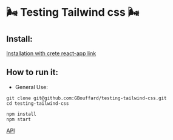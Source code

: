 # :wind_face: Testing Tailwind css :wind_face:

## Install:

[Installation with crete react-app link](https://tailwindcss.com/docs/guides/create-react-app/)

## How to run it:

- General Use:

```
git clone git@github.com:GBouffard/testing-tailwind-css.git
cd testing-tailwind-css

npm install
npm start
```

[API](https://tailwindcss.com/docs/aspect-ratio)
